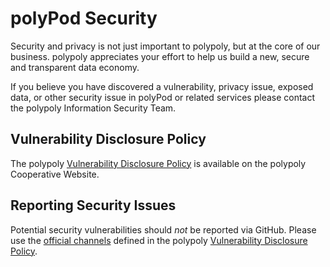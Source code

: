 # polyPod Security

Security and privacy is not just important to polypoly, but at the core of our business. 
polypoly appreciates your effort to help us build a new, secure and transparent data economy.

If you believe you have discovered a vulnerability, privacy issue, exposed data, or other 
security issue in polyPod or related services please contact the polypoly Information 
Security Team.

## Vulnerability Disclosure Policy

The polypoly [Vulnerability Disclosure Policy] is available on the polypoly
Cooperative Website.

## Reporting Security Issues

Potential security vulnerabilities should *not* be reported via GitHub.
Please use the [official channels] defined in the polypoly [Vulnerability Disclosure Policy].


[Vulnerability Disclosure Policy]: https://polypoly.coop/en-de/security/vdp/
[official channels]: https://polypoly.coop/en-de/security/vdp#Offici
